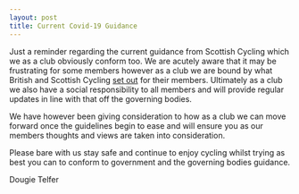 ```yaml
---
layout: post
title: Current Covid-19 Guidance
---
```


Just a reminder regarding the current guidance from Scottish Cycling
which we as a club obviously conform too. We are acutely aware that it
may be frustrating for some members however as a club we are bound by
what British and Scottish Cycling [set out](www.britishcycling.org.uk/scotland/article/20200527-Update-on-Suspension-of-British-and-Scottish-Cycling-Sanctioned-Activity-0) for their
members. Ultimately as a club we also have a social responsibility to
all members and will provide regular updates in line with that off the
governing bodies.

We have however been giving consideration to how as a club we can move
forward once the guidelines begin to ease and will ensure you as our
members thoughts and views are taken into consideration.

Please bare with us stay safe and continue to enjoy cycling whilst
trying as best you can to conform to government and the governing
bodies guidance.

Dougie Telfer
